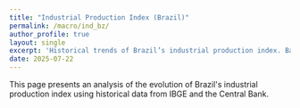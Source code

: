 ```yaml
---
title: "Industrial Production Index (Brazil)"
permalink: /macro/ind_bz/
author_profile: true
layout: single
excerpt: 'Historical trends of Brazil’s industrial production index. Based on data from IBGE and Banco Central.'
date: 2025-07-22
---
```


This page presents an analysis of the evolution of Brazil's industrial production index using historical data from IBGE and the Central Bank.
